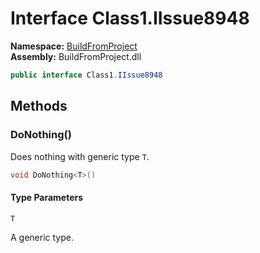 ﻿# Interface Class1.IIssue8948

__Namespace:__ [BuildFromProject](BuildFromProject.md)  
__Assembly:__ BuildFromProject.dll

```csharp
public interface Class1.IIssue8948
```

## Methods

### DoNothing<T>()

Does nothing with generic type <code class="typeparamref">T</code>.

```csharp
void DoNothing<T>()
```

#### Type Parameters

`T`

A generic type.

